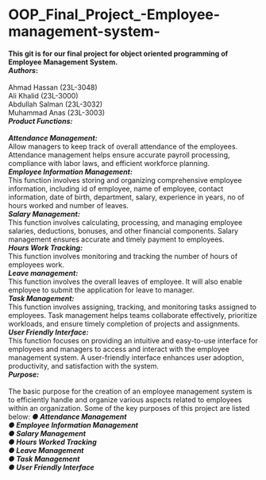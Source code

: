 # OOP_Final_Project_-Employee-management-system-
**This git is for our final project for object oriented programming of Employee Management System.**
<br>
**_Authors_:**<br><br> Ahmad Hassan (23L-3048)
<br>Ali Khalid (23L-3000)<br>Abdullah Salman (23L-3032) <br> Muhammad Anas (23L-3003)<br>
**_Product Functions:_**<br><br>
**_Attendance Management:_**<br>
Allow managers to keep track of overall attendance of the employees. Attendance management helps ensure accurate payroll processing, compliance with labor laws, and efficient workforce planning.<br>
**_Employee Information Management:_**<br> This function involves storing and organizing comprehensive employee information, including id of employee, name of employee, contact information, date of birth, department, salary, experience in years, no of hours worked and number of leaves.
<br>**_Salary Management:_**<br>
This function involves calculating, processing, and managing employee salaries, deductions, bonuses, and other financial components. Salary management ensures accurate and timely payment to employees.
<br>**_Hours Work Tracking:_**<br>
This function involves monitoring and tracking the number of hours of employees work. 
<br>**_Leave management:_**<br>
This function involves the overall leaves of employee. It will also enable employee to submit the application for leave to manager.
<br>**_Task Management:_**<br>
This function involves assigning, tracking, and monitoring tasks assigned to employees. Task management helps teams collaborate effectively, prioritize workloads, and ensure timely completion of projects and assignments.
<br>**_User Friendly Interface:_**<br>
This function focuses on providing an intuitive and easy-to-use interface for employees and managers to access and interact with the employee management system. A user-friendly interface enhances user adoption, productivity, and satisfaction with the system.
<br>
**_Purpose:_**<br><br>
The basic purpose for the creation of an employee management system is to efficiently handle and organize various aspects related to employees within an organization. Some of the key purposes of this project are listed below:
**_● Attendance Management_<br>**
**_● Employee Information Management_<br>** 
**_● Salary Management_<br>** 
**_● Hours Worked Tracking_<br>** 
**_● Leave Management_<br>** 
**_● Task Management_<br>** 
**_● User Friendly Interface_<br>**


